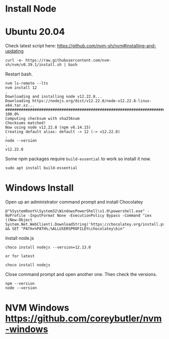 # Install Node

# Ubuntu 20.04

Check latest script here: https://github.com/nvm-sh/nvm#installing-and-updating

```
curl -o- https://raw.githubusercontent.com/nvm-sh/nvm/v0.39.1/install.sh | bash
```

Restart bash.

```
nvm ls-remote --lts
nvm install 12
.
Downloading and installing node v12.22.8...
Downloading https://nodejs.org/dist/v12.22.8/node-v12.22.8-linux-x64.tar.xz...
############################################################################################################################################## 100.0%
Computing checksum with sha256sum
Checksums matched!
Now using node v12.22.8 (npm v6.14.15)
Creating default alias: default -> 12 (-> v12.22.8)
.
node --version
.
v12.22.8
```

Some npm packages require `build-essential` to work so install it now.

```
sudo apt install build-essential
```

# Windows Install

Open up an administrator command prompt and install Chocolatey

```batch
@"%SystemRoot%\System32\WindowsPowerShell\v1.0\powershell.exe" -NoProfile -InputFormat None -ExecutionPolicy Bypass -Command "iex ((New-Object System.Net.WebClient).DownloadString('https://chocolatey.org/install.ps1'))" && SET "PATH=%PATH%;%ALLUSERSPROFILE%\chocolatey\bin"
```

Install node.js

```
choco install nodejs --version=12.13.0

or for latest

choco install nodejs
```

Close command prompt and open another one. Then check the versions.

```
npm --version
node --version
```

# NVM Windows https://github.com/coreybutler/nvm-windows
